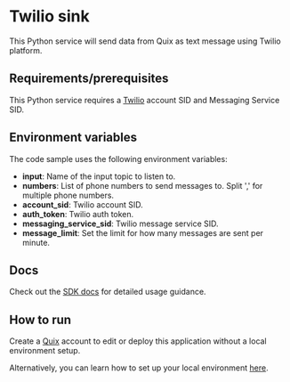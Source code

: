 # Twilio sink

This Python service will send data from Quix as text message using Twilio platform.

## Requirements/prerequisites

This Python service requires a [Twilio](https://www.twilio.com) account SID and Messaging Service SID.

## Environment variables

The code sample uses the following environment variables:

- **input**: Name of the input topic to listen to.
- **numbers**: List of phone numbers to send messages to. Split ',' for multiple phone numbers.
- **account_sid**: Twilio account SID.
- **auth_token**: Twilio auth token.
- **messaging_service_sid**: Twilio message service SID.
- **message_limit**: Set the limit for how many messages are sent per minute.

## Docs

Check out the [SDK docs](https://quix.ai/docs/sdk/introduction.html) for detailed usage guidance.

## How to run
Create a [Quix](https://portal.platform.quix.ai/self-sign-up?xlink=github) account to edit or deploy this application without a local environment setup.

Alternatively, you can learn how to set up your local environment [here](https://quix.ai/docs/sdk/python-setup.html).